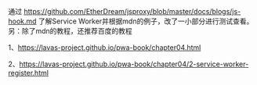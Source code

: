 通过 https://github.com/EtherDream/jsproxy/blob/master/docs/blogs/js-hook.md
了解Service Worker并根据mdn的例子，改了一小部分进行测试查看。
另：除了mdn的教程，还推荐百度的教程

1、https://lavas-project.github.io/pwa-book/chapter04.html

2、https://lavas-project.github.io/pwa-book/chapter04/2-service-worker-register.html

